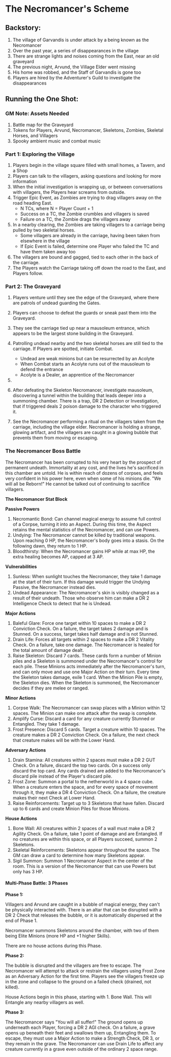 # The Necromancer's Scheme

<!-- Work in progress - mapping out the structure of the One Shot to start --> 

## Backstory:

1. The village of Garvandis is under attack by a being known as the Necromancer
2. Over the past year, a series of disappearances in the village
3. There are strange lights and noises coming from the East, near an old graveyard
4. The previous night, Arvund, the Village Elder went missing
5. His home was robbed, and the Staff of Garvandis is gone too
6. Players are hired by the Adventurer's Guild to investigate the disappearances

## Running the One Shot: 

### GM Note: Assets Needed

1. Battle map for the Graveyard
2. Tokens for Players, Arvund, Necromancer, Skeletons, Zombies, Skeletal Horses, and Villagers
3. Spooky ambient music and combat music

### Part 1: Exploring the Village

1. Players begin in the village square filled with small homes, a Tavern, and a Shop
2. Players can talk to the villagers, asking questions and looking for more information
3. When the initial investigation is wrapping up, or between conversations with villagers, the Players hear screams from outside.
4. Trigger Epic Event, as Zombies are trying to drag villagers away on the road heading East.
	- N TCs, where N = Player Count + 1
	- Success on a TC, the Zombie crumbles and villagers is saved
	- Failure on a TC, the Zombie drags the villagers away
5. In a nearby clearing, the Zombies are taking villagers to a carriage being pulled by two skeletal horses.
	- Some villagers are already in the carriage, having been taken from elsewhere in the village
	- If Epic Event is failed, determine one Player who failed the TC and have them taken away too
6. The villagers are bound and gagged, tied to each other in the back of the carriage.
7. The Players watch the Carriage taking off down the road to the East, and Players follow.

### Part 2: The Graveyard 

1. Players venture until they see the edge of the Graveyard, where there are patrols of undead guarding the Gates. 
2. Players can choose to defeat the guards or sneak past them into the Graveyard.
3. They see the carriage tied up near a mausoleum entrance, which appears to be the largest stone building in the Graveyard.
4. Patrolling undead nearby and the two skeletal horses are still tied to the carriage. If Players are spotted, initiate Combat.
	- Undead are weak minions but can be resurrected by an Acolyte
	- When Combat starts an Acolyte runs out of the mausoleum to defend the entrance
	- Acolyte is a Dealer, an apprentice of the Necromancer 
5.

6. After defeating the Skeleton Necromancer, investigate mausoleum, discovering a tunnel within the building that leads deeper into a summoning chamber. There is a trap, DR 2 Detection or Investigation, that if triggered deals 2 poison damage to the character who triggered it.

7. See the Necromancer performing a ritual on the villagers taken from the carriage, including the village elder. Necromancer is holding a strange, glowing artifact, and the villagers are caught in a glowing bubble that prevents them from moving or escaping. 

### The Necromancer Boss Battle 

The Necromancer has been corrupted to his very heart by the prospect of permanent undeath. Immortality at any cost, and the lives he's sacrificed in this chamber are untold. He is within reach of dozens of corpses, and feels very confident in his power here, even when some of his minions die. "We will all be Reborn!" He cannot be talked out of continuing to sacrifice villagers. 

**The Necromancer Stat Block**

**Passive Powers**
1. Necromantic Bond: Can channel magical energy to assume full control of a Corpse, turning it into an Aspect. During this time, the Aspect retains the mental statistics of the Necromancer, and can use Powers.
2. Undying: The Necromancer cannot be killed by traditional weapons. Upon reaching 0 HP, the Necromancer's body goes into a stasis. On the following dawn, they return to 1 HP.
3. Bloodthirsty: When the Necromancer gains HP while at max HP, the extra healing becomes AP, capped at 3 AP.

**Vulnerabilities**
1. Sunless: When sunlight touches the Necromancer, they take 1 damage at the start of their turn. If this damage would trigger the Undying Passive, the Necromancer instead dies. 
2. Undead Appearance: The Necromancer's skin is visibly changed as a result of their undeath. Those who observe him can make a DR 2 Intelligence Check to detect that he is Undead. 

**Major Actions**
1. Baleful Glare: Force one target within 10 spaces to make a DR 2 Conviction Check. On a failure, the target takes 2 damage and is Stunned. On a success, target takes half damage and is not Stunned. 
2. Drain Life: Forces all targets within 2 spaces to make a DR 2 Vitality Check. On a failure, take one damage. The Necromancer is healed for the total amount of damage dealt.
3. Raise Skeleton: Discard 7 cards. These cards form a number of Minion piles and a Skeleton is summoned under the Necromancer's control for each pile. These Minions acts immediately after the Necromancer's turn, and can only move and use one Major Action on their turn. Every time the Skeleton takes damage, exile 1 card. When the Minion Pile is empty, the Skeleton dies. When the Skeleton is summoned, the Necromancer decides if they are melee or ranged.

**Minor Actions** 
1. Corpse Walk: The Necromancer can swap places with a Minion within 12 spaces. The Minion can make one attack after the swap is complete.
2. Amplify Curse: Discard a card for any creature currently Stunned or Entangled. They take 1 damage. 
3. Frost Presence: Discard 5 cards. Target a creature within 10 spaces. The creature makes a DR 2 Conviction Check. On a failure, the next check that creature makes will be with the Lower Hand. 

**Adversary Actions**
1. Drain Stamina: All creatures within 2 spaces must make a DR 2 GUT Check. On a failure, discard the top two cards. On a success only discard the top card. Any cards drained are added to the Necromancer's discard pile instead of the Player's discard pile.  
2. Frost Zone: Summon a portal to the netherworld in a 4 space cube. When a creature enters the space, and for every space of movement through it, they make a DR 4 Conviction Check. On a failure, the creature makes their next Check at Lower Hand.   
3. Raise Reinforcements: Target up to 3 Skeletons that have fallen. Discard up to 6 cards and create Minion Piles for those Minions.  

**House Actions** 
1. Bone Wall: All creatures within 2 spaces of a wall must make a DR 2 Agility Check. On a failure, take 1 point of damage and are Entangled. If no creatures are within this space, or all Players succeed, summon 2 Skeletons. 
2. Skeletal Reinforcements: Skeletons appear throughout the space. The GM can draw a card to determine how many Skeletons appear.  
3. Sigil Summon: Summon 1 Necromancer Aspect in the center of the room. This is a version of the Necromancer that can use Powers but only has 3 HP. 

#### Multi-Phase Battle: 3 Phases

**Phase 1:**

Villagers and Arvund are caught in a bubble of magical energy, they can't be physically interacted with. There is an altar that can be disrupted with a DR 2 Check that releases the bubble, or it is automatically dispersed at the end of Phase 1. 

Necromancer summons Skeletons around the chamber, with two of them being Elite Minions (more HP and +1 higher Skills).

There are no house actions during this Phase. 

**Phase 2:** 

The bubble is disrupted and the villagers are free to escape. The Necromancer will attempt to attack or restrain the villagers using Frost Zone as an Adversary Action for the first time. Players see the villagers freeze up in the zone and collapse to the ground on a failed check (drained, not killed). 

House Actions begin in this phase, starting with 1. Bone Wall. This will Entangle any nearby villagers as well.   

**Phase 3:**

The Necromancer says "You will all suffer!" The ground opens up underneath each Player, forcing a DR 2 AGI check. On a failure, a grave opens up beneath their feet and swallows them up, Entangling them. To escape, they must use a Major Action to make a Strength Check, DR 3, or they remain in the grave. The Necromancer can use Drain Life to affect any creature currently in a grave even outside of the ordinary 2 space range.